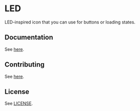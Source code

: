 # LED

LED-inspired icon that you can use for buttons or loading states. 

## Documentation
See [here](https://www.npmjs.com/package/@vznh/components).

## Contributing
See [here](https://www.npmjs.com/package/@vznh/components).

## License
See [LICENSE](https://github.com/vznh/led/blob/master/LICENSE).